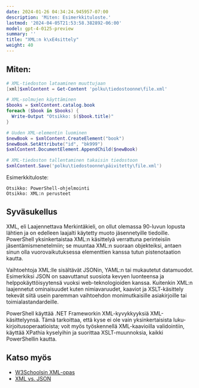 ```yaml
---
date: 2024-01-26 04:34:24.945957-07:00
description: 'Miten: Esimerkkituloste.'
lastmod: '2024-04-05T21:53:58.382892-06:00'
model: gpt-4-0125-preview
summary: ''
title: "XML:n k\xE4sittely"
weight: 40
---
```


## Miten:
```PowerShell
# XML-tiedoston lataaminen muuttujaan
[xml]$xmlContent = Get-Content 'polku\tiedostoonne\file.xml'

# XML-solmujen käyttäminen
$books = $xmlContent.catalog.book
foreach ($book in $books) {
  Write-Output "Otsikko: $($book.title)"
}

# Uuden XML-elementin luominen
$newBook = $xmlContent.CreateElement("book")
$newBook.SetAttribute("id", "bk999")
$xmlContent.DocumentElement.AppendChild($newBook)

# XML-tiedoston tallentaminen takaisin tiedostoon
$xmlContent.Save('polku\tiedostoonne\päivitetty\file.xml')
```
Esimerkkituloste:
```
Otsikko: PowerShell-ohjelmointi
Otsikko: XML:n perusteet
```

## Syväsukellus
XML, eli Laajennettava Merkintäkieli, on ollut olemassa 90-luvun lopusta lähtien ja on edelleen laajalti käytetty muoto jäsennetyille tiedoille. PowerShell yksinkertaistaa XML:n käsittelyä verrattuna perinteisiin jäsentämismenetelmiin; se muuntaa XML:n suoraan objekteiksi, antaen sinun olla vuorovaikutuksessa elementtien kanssa tutun pistenotaation kautta.

Vaihtoehtoja XML:lle sisältävät JSONin, YAML:n tai mukautetut datamuodot. Esimerkiksi JSON on saavuttanut suosiota kevyen luonteensa ja helppokäyttöisyytensä vuoksi web-teknologioiden kanssa. Kuitenkin XML:n laajennetut ominaisuudet kuten nimiavaruudet, kaaviot ja XSLT-käsittely tekevät siitä usein paremman vaihtoehdon monimutkaisille asiakirjoille tai toimialastandardeille.

PowerShell käyttää .NET Frameworkin XML-kyvykkyyksiä XML-käsittelyynsä. Tämä tarkoittaa, että kyse ei ole vain yksinkertaisista luku-kirjoitusoperaatioista; voit myös työskennellä XML-kaavioilla validointiin, käyttää XPathia kyselyihin ja suorittaa XSLT-muunnoksia, kaikki PowerShellin kautta.

## Katso myös
- [W3Schoolsin XML-opas](https://www.w3schools.com/xml/)
- [XML vs. JSON](https://www.json.org/json-en.html)
